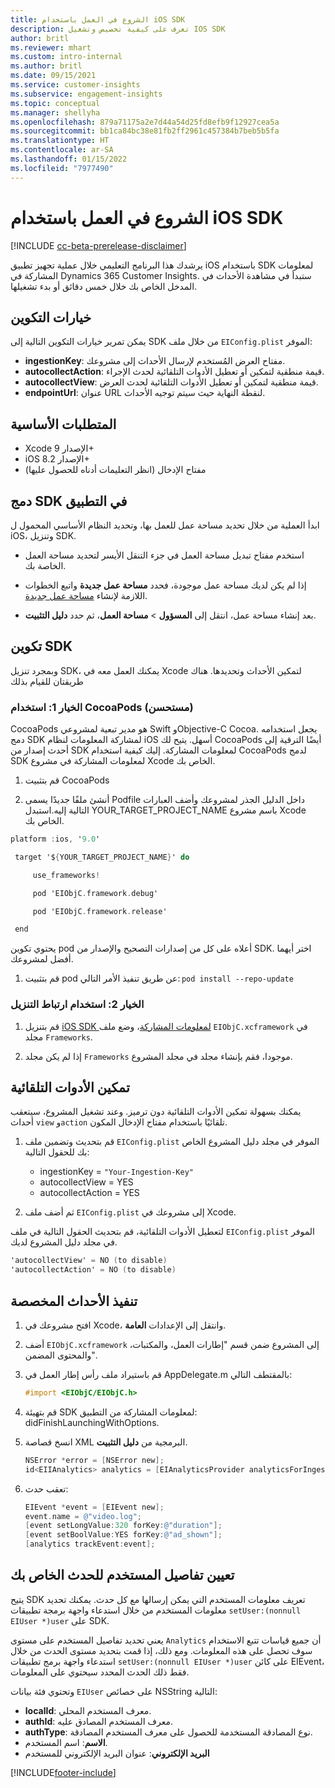 ```yaml
---
title: الشروع في العمل باستخدام iOS SDK
description: تعرف على كيفية تخصيص وتشغيل IOS SDK
author: britl
ms.reviewer: mhart
ms.custom: intro-internal
ms.author: britl
ms.date: 09/15/2021
ms.service: customer-insights
ms.subservice: engagement-insights
ms.topic: conceptual
ms.manager: shellyha
ms.openlocfilehash: 879a71175a2e7d44a54d25fd8efb9f12927cea5a
ms.sourcegitcommit: bb1ca84bc38e81fb2ff2961c457384b7beb5b5fa
ms.translationtype: HT
ms.contentlocale: ar-SA
ms.lasthandoff: 01/15/2022
ms.locfileid: "7977490"
---
```

# <a name="get-started-with-the-ios-sdk"></a>الشروع في العمل باستخدام iOS SDK

[!INCLUDE [cc-beta-prerelease-disclaimer](includes/cc-beta-prerelease-disclaimer.md)]

يرشدك هذا البرنامج التعليمي خلال عملية تجهيز تطبيق iOS باستخدام SDK لمعلومات المشاركة في Dynamics 365 Customer Insights. ستبدأ في مشاهدة الأحداث في المدخل الخاص بك خلال خمس دقائق أو بدء تشغيلها.

## <a name="configuration-options"></a>خيارات التكوين

يمكن تمرير خيارات التكوين التالية إلى SDK من خلال ملف `EIConfig.plist` الموفر:

- **ingestionKey**: مفتاح العرض المُستخدم لإرسال الأحداث إلى مشروعك.
- **autocollectAction**: قيمة منطقية لتمكين أو تعطيل الأدوات التلقائية لحدث الإجراء.
- **autocollectView**: قيمة منطقية لتمكين أو تعطيل الأدوات التلقائية لحدث العرض.
- **endpointUrl**: عنوان URL لنقطة النهاية حيث سيتم توجيه الأحداث.

## <a name="prerequisites"></a>المتطلبات الأساسية

- Xcode الإصدار 9+
- iOS الإصدار 8.2+
- مفتاح الإدخال (انظر التعليمات أدناه للحصول عليها)

## <a name="integrate-the-sdk-into-your-application"></a>دمج SDK في التطبيق

ابدأ العملية من خلال تحديد مساحة عمل للعمل بها، وتحديد النظام الأساسي المحمول ل iOS، وتنزيل SDK.

- استخدم مفتاح تبديل مساحة العمل في جزء التنقل الأيسر لتحديد مساحة العمل الخاصة بك.

- إذا لم يكن لديك مساحة عمل موجودة، فحدد **مساحة عمل جديدة** واتبع الخطوات اللازمة لإنشاء [مساحة عمل جديدة](create-workspace.md).

- بعد إنشاء مساحة عمل، انتقل إلى **المسؤول** > **مساحة العمل**، ثم حدد **دليل التثبيت**.

## <a name="configure-the-sdk"></a>تكوين SDK

وبمجرد تنزيل SDK، يمكنك العمل معه في Xcode لتمكين الأحداث وتحديدها. هناك طريقتان للقيام بذلك

### <a name="option-1-using-cocoapods-recommended"></a>الخيار 1: استخدام CocoaPods (مستحسن)
CocoaPods هو مدير تبعية لمشروعي Swift وObjective-C Cocoa. يجعل استخدامه دمج SDK لمشاركة المعلومات لنظام iOS أسهل. يتيح لك CocoaPods أيضًا الترقية إلى أحدث إصدار من SDK لمعلومات المشاركة. إليك كيفية استخدام CocoaPods لدمج SDK لمعلومات المشاركة في مشروع Xcode الخاص بك. 

1. قم بتثبيت CocoaPods 

1. أنشئ ملفًا جديدًا يسمى Podfile داخل الدليل الجذر لمشروعك وأضف العبارات التالية إليه.استبدل YOUR_TARGET_PROJECT_NAME باسم مشروع Xcode الخاص بك. 
```objectivec
platform :ios, '9.0'  

 target '${YOUR_TARGET_PROJECT_NAME}' do 

     use_frameworks!   

     pod 'EIObjC.framework.debug' 

     pod 'EIObjC.framework.release' 

 end 
```
يحتوي تكوين pod أعلاه على كل من إصدارات التصحيح والإصدار من SDK. اختر أيهما أفضل لمشروعك.

1. قم بتثبيت pod عن طريق تنفيذ الأمر التالي: `pod install --repo-update `

### <a name="option-2-using-download-link"></a>الخيار 2: استخدام ارتباط التنزيل

1. قم بتنزيل [iOS SDK لمعلومات المشاركة](https://download.pi.dynamics.com/sdk/EI-SDKs/ei-ios-sdk.zip)، وضع ملف `EIObjC.xcframework` في مجلد `Frameworks`.

1. إذا لم يكن مجلد `Frameworks` موجودا، فقم بإنشاء مجلد في مجلد المشروع.

## <a name="enable-auto-instrumentation"></a>تمكين الأدوات التلقائية
 
يمكنك بسهولة تمكين الأدوات التلقائية دون ترميز. وعند تشغيل المشروع، سيتعقب أحداث `view` و`action` تلقائيًا باستخدام مفتاح الإدخال المكون. 

1. قم بتحديث وتضمين ملف `EIConfig.plist` الموفر في مجلد دليل المشروع الخاص بك للحقول التالية:
    - ingestionKey = `"Your-Ingestion-Key"`
    - autocollectView = YES
    - autocollectAction = YES

2. ثم أضف ملف `EIConfig.plist` إلى مشروعك في Xcode. 



لتعطيل الأدوات التلقائية، قم بتحديث الحقول التالية في ملف `EIConfig.plist` الموفر في مجلد دليل المشروع لديك. 

```objectivec
'autocollectView' = NO (to disable)
'autocollectAction' = NO (to disable)
```


## <a name="implement-custom-events"></a>تنفيذ الأحداث المخصصة

1. افتح مشروعك في Xcode، وانتقل إلى الإعدادات **العامة**. 
1. أضف `EIObjC.xcframework` إلى المشروع ضمن قسم "إطارات العمل، والمكتبات، والمحتوى المضمن".

1. قم باستيراد ملف رأس إطار العمل في AppDelegate.m بالمقتطف التالي:

    ```objectivec
    #import <EIObjC/EIObjC.h>
    ```

1. قم بتهيئة SDK لمعلومات المشاركة من التطبيق: didFinishLaunchingWithOptions.
1. انسخ قصاصة XML البرمجية من **دليل التثبيت**.

    ```objectivec
    NSError *error = [NSError new];
    id<EIIAnalytics> analytics = [EIAnalyticsProvider analyticsForIngestionKey:nil error:&error];
    ```

1. تعقب حدث:

    ```objectivec
    EIEvent *event = [EIEvent new];
    event.name = @"video.log";
    [event setLongValue:320 forKey:@"duration"];
    [event setBoolValue:YES forKey:@"ad_shown"];
    [analytics trackEvent:event];
    ```

## <a name="set-user-details-for-your-event"></a>تعيين تفاصيل المستخدم للحدث الخاص بك

يتيح SDK تعريف معلومات المستخدم التي يمكن إرسالها مع كل حدث. يمكنك تحديد معلومات المستخدم من خلال استدعاء واجهة برمجة تطبيقات `setUser:(nonnull EIUser *)user` على SDK.

يعني تحديد تفاصيل المستخدم على مستوى `Analytics` أن جميع قياسات تتبع الاستخدام سوف تحصل على هذه المعلومات. ومع ذلك، إذا قمت بتحديد مستوى الحدث من خلال استدعاء واجهة برمج تطبيقات `setUser:(nonnull EIUser *)user` على كائن EIEvent، فقط ذلك الحدث المحدد سيحتوي على المعلومات.

وتحتوي فئة بيانات `EIUser` على خصائص NSString التالية:

- **localId**: معرف المستخدم المحلي.
- **authId**: معرف المستخدم المصادق عليه.
- **authType**: نوع المصادقة المستخدمة للحصول على معرف المستخدم المصادقة.
- **الاسم**: اسم المستخدم.
- **البريد الإلكتروني**: عنوان البريد الإلكتروني للمستخدم


[!INCLUDE[footer-include](../includes/footer-banner.md)]
